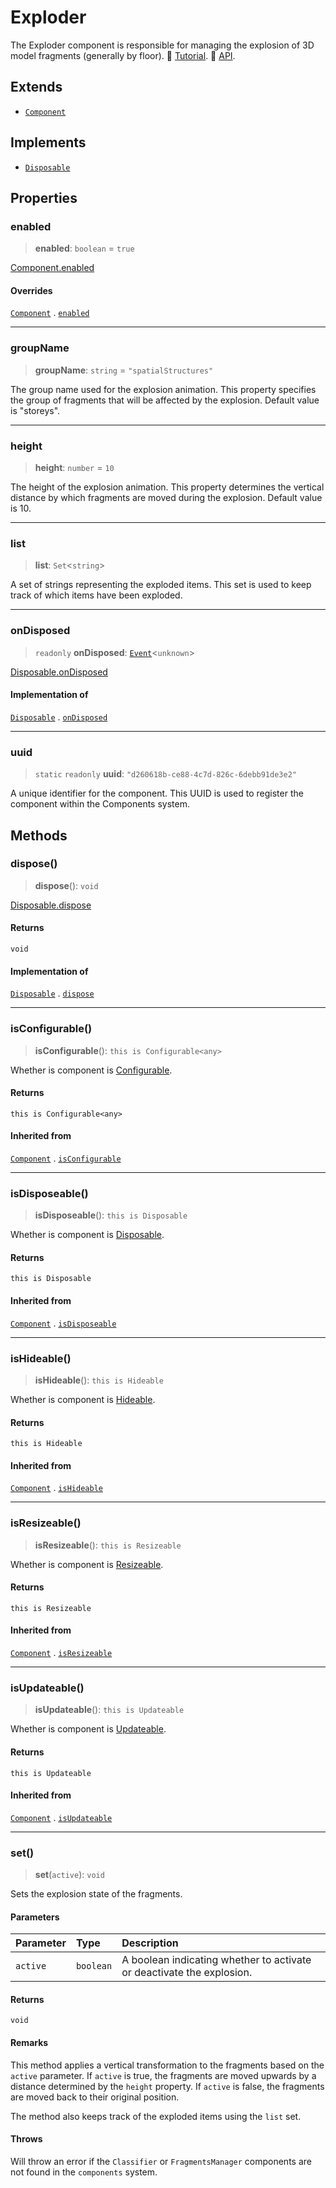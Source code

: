 # Exploder

The Exploder component is responsible for managing the explosion of 3D model fragments (generally by floor). 📕 [Tutorial](https://docs.thatopen.com/Tutorials/Components/Core/Exploder). 📘 [API](https://docs.thatopen.com/api/@thatopen/components/classes/Exploder).

## Extends

- [`Component`](Component.md)

## Implements

- [`Disposable`](../interfaces/Disposable.md)

## Properties

### enabled

> **enabled**: `boolean` = `true`

[Component.enabled](Component.md#enabled)

#### Overrides

[`Component`](Component.md) . [`enabled`](Component.md#enabled)

***

### groupName

> **groupName**: `string` = `"spatialStructures"`

The group name used for the explosion animation.
This property specifies the group of fragments that will be affected by the explosion.
Default value is "storeys".

***

### height

> **height**: `number` = `10`

The height of the explosion animation.
This property determines the vertical distance by which fragments are moved during the explosion.
Default value is 10.

***

### list

> **list**: `Set`\<`string`\>

A set of strings representing the exploded items.
This set is used to keep track of which items have been exploded.

***

### onDisposed

> `readonly` **onDisposed**: [`Event`](Event.md)\<`unknown`\>

[Disposable.onDisposed](../interfaces/Disposable.md#ondisposed)

#### Implementation of

[`Disposable`](../interfaces/Disposable.md) . [`onDisposed`](../interfaces/Disposable.md#ondisposed)

***

### uuid

> `static` `readonly` **uuid**: `"d260618b-ce88-4c7d-826c-6debb91de3e2"`

A unique identifier for the component.
This UUID is used to register the component within the Components system.

## Methods

### dispose()

> **dispose**(): `void`

[Disposable.dispose](../interfaces/Disposable.md#dispose)

#### Returns

`void`

#### Implementation of

[`Disposable`](../interfaces/Disposable.md) . [`dispose`](../interfaces/Disposable.md#dispose)

***

### isConfigurable()

> **isConfigurable**(): `this is Configurable<any>`

Whether is component is [Configurable](../interfaces/Configurable.md).

#### Returns

`this is Configurable<any>`

#### Inherited from

[`Component`](Component.md) . [`isConfigurable`](Component.md#isconfigurable)

***

### isDisposeable()

> **isDisposeable**(): `this is Disposable`

Whether is component is [Disposable](../interfaces/Disposable.md).

#### Returns

`this is Disposable`

#### Inherited from

[`Component`](Component.md) . [`isDisposeable`](Component.md#isdisposeable)

***

### isHideable()

> **isHideable**(): `this is Hideable`

Whether is component is [Hideable](../interfaces/Hideable.md).

#### Returns

`this is Hideable`

#### Inherited from

[`Component`](Component.md) . [`isHideable`](Component.md#ishideable)

***

### isResizeable()

> **isResizeable**(): `this is Resizeable`

Whether is component is [Resizeable](../interfaces/Resizeable.md).

#### Returns

`this is Resizeable`

#### Inherited from

[`Component`](Component.md) . [`isResizeable`](Component.md#isresizeable)

***

### isUpdateable()

> **isUpdateable**(): `this is Updateable`

Whether is component is [Updateable](../interfaces/Updateable.md).

#### Returns

`this is Updateable`

#### Inherited from

[`Component`](Component.md) . [`isUpdateable`](Component.md#isupdateable)

***

### set()

> **set**(`active`): `void`

Sets the explosion state of the fragments.

#### Parameters

| Parameter | Type | Description |
| :------ | :------ | :------ |
| `active` | `boolean` | A boolean indicating whether to activate or deactivate the explosion. |

#### Returns

`void`

#### Remarks

This method applies a vertical transformation to the fragments based on the `active` parameter.
If `active` is true, the fragments are moved upwards by a distance determined by the `height` property.
If `active` is false, the fragments are moved back to their original position.

The method also keeps track of the exploded items using the `list` set.

#### Throws

Will throw an error if the `Classifier` or `FragmentsManager` components are not found in the `components` system.
